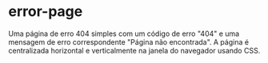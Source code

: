 # error-page
Uma página de erro 404 simples com um código de erro "404" e uma mensagem de erro correspondente "Página não encontrada". A página é centralizada horizontal e verticalmente na janela do navegador usando CSS.
